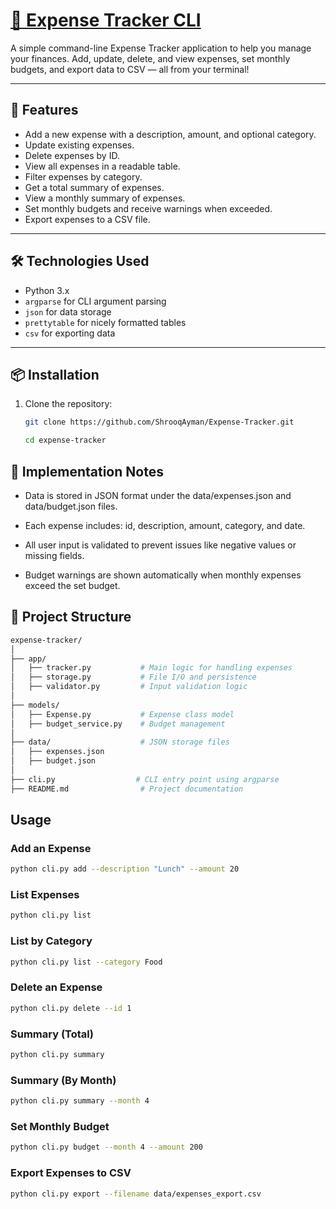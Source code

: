  # <a href="https://roadmap.sh/projects/expense-tracker">🧾 Expense Tracker CLI </a>

A simple command-line Expense Tracker application to help you manage your finances. Add, update, delete, and view expenses, set monthly budgets, and export data to CSV — all from your terminal!

---

## 🚀 Features

- Add a new expense with a description, amount, and optional category.
- Update existing expenses.
- Delete expenses by ID.
- View all expenses in a readable table.
- Filter expenses by category.
- Get a total summary of expenses.
- View a monthly summary of expenses.
- Set monthly budgets and receive warnings when exceeded.
- Export expenses to a CSV file.

---

## 🛠️ Technologies Used

- Python 3.x
- `argparse` for CLI argument parsing
- `json` for data storage
- `prettytable` for nicely formatted tables
- `csv` for exporting data

---

## 📦 Installation

1. Clone the repository:

   ```bash
   git clone https://github.com/ShrooqAyman/Expense-Tracker.git
   ```
   ```bash
   cd expense-tracker
   ```
## 🧠 Implementation Notes
- Data is stored in JSON format under the data/expenses.json and data/budget.json files.

- Each expense includes: id, description, amount, category, and date.

- All user input is validated to prevent issues like negative values or missing fields.

- Budget warnings are shown automatically when monthly expenses exceed the set budget.

## 📁 Project Structure

```bash
expense-tracker/
│
├── app/
│   ├── tracker.py           # Main logic for handling expenses
│   ├── storage.py           # File I/O and persistence
│   ├── validator.py         # Input validation logic
│
├── models/
│   ├── Expense.py           # Expense class model
│   ├── budget_service.py    # Budget management
│
├── data/                    # JSON storage files
│   ├── expenses.json
│   ├── budget.json
│
├── cli.py                  # CLI entry point using argparse
├── README.md                # Project documentation
```
## Usage
### Add an Expense
```bash
python cli.py add --description "Lunch" --amount 20
```
### List Expenses
```bash
python cli.py list
```
### List by Category
```bash
python cli.py list --category Food
```
### Delete an Expense
```bash
python cli.py delete --id 1
```
### Summary (Total)
```bash
python cli.py summary
```
### Summary (By Month)
```bash
python cli.py summary --month 4
```
### Set Monthly Budget
```bash
python cli.py budget --month 4 --amount 200
```
### Export Expenses to CSV
```bash
python cli.py export --filename data/expenses_export.csv
```

